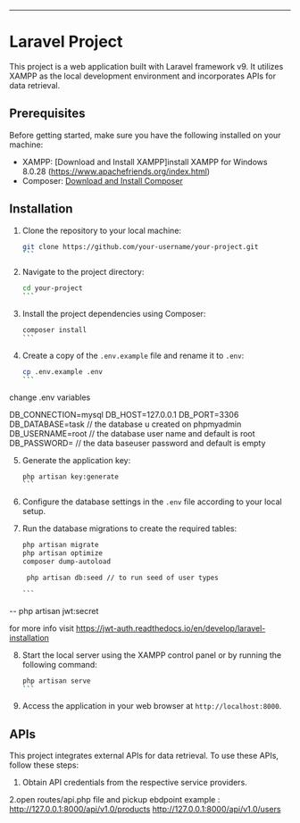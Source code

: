 

-------------------------------------------------------------------------



# Laravel Project

This project is a web application built with Laravel framework v9. It utilizes XAMPP as the local development environment and incorporates APIs for data retrieval.

## Prerequisites

Before getting started, make sure you have the following installed on your machine:

- XAMPP: [Download and Install XAMPP]install XAMPP for Windows 8.0.28 (https://www.apachefriends.org/index.html)
- Composer: [Download and Install Composer](https://getcomposer.org/download/)

## Installation

1. Clone the repository to your local machine:
   ````bash
   git clone https://github.com/your-username/your-project.git
   ```

2. Navigate to the project directory:
   ````bash
   cd your-project
   ```

3. Install the project dependencies using Composer:
   ````bash
   composer install
   ```

4. Create a copy of the `.env.example` file and rename it to `.env`:
   ````bash
   cp .env.example .env
   ```
change .env variables 

DB_CONNECTION=mysql
DB_HOST=127.0.0.1
DB_PORT=3306
DB_DATABASE=task // the database u created on phpmyadmin
DB_USERNAME=root // the database user name and default is root
DB_PASSWORD= // the data baseuser password and default is empty


5. Generate the application key:
   ````bash
   php artisan key:generate
   ```

6. Configure the database settings in the `.env` file according to your local setup.

7. Run the database migrations to create the required tables:
   ````bash
   php artisan migrate
   php artisan optimize 
   composer dump-autoload

    php artisan db:seed // to run seed of user types

   ```

-- php artisan jwt:secret

for more info visit https://jwt-auth.readthedocs.io/en/develop/laravel-installation


8. Start the local server using the XAMPP control panel or by running the following command:
   ````bash
   php artisan serve
   ```

9. Access the application in your web browser at `http://localhost:8000`.

## APIs

This project integrates external APIs for data retrieval. To use these APIs, follow these steps:

1. Obtain API credentials from the respective service providers.

2.open routes/api.php file and pickup ebdpoint example : 
http://127.0.0.1:8000/api/v1.0/products
http://127.0.0.1:8000/api/v1.0/users


